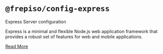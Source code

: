 # `@frepiso/config-express`

Express Server configuration

Express is a minimal and flexible Node.js web application framework that provides a robust set of features for web and mobile applications.

[Read More](https://expressjs.com/)
